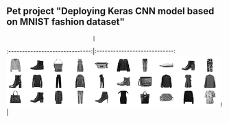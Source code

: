 ## Pet project "Deploying Keras CNN model based on MNIST fashion dataset"
                                | 
:------------------------------:|:----------------------------:
![](Fashion_MNIST_samples.png)! | [](Fashion_MNIST_samples.png)
